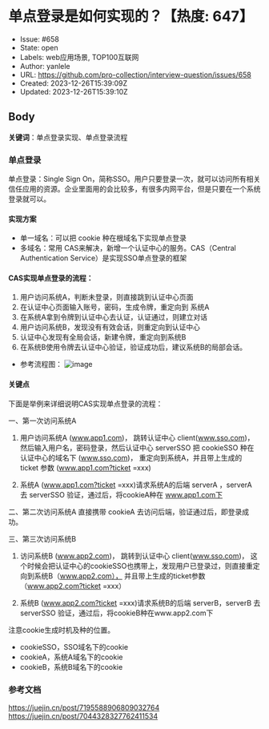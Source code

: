 # 单点登录是如何实现的？【热度: 647】

- Issue: #658
- State: open
- Labels: web应用场景, TOP100互联网
- Author: yanlele
- URL: https://github.com/pro-collection/interview-question/issues/658
- Created: 2023-12-26T15:39:09Z
- Updated: 2023-12-26T15:39:10Z

## Body

**关键词**：单点登录实现、单点登录流程

### 单点登录

单点登录：Single Sign On，简称SSO。用户只要登录一次，就可以访问所有相关信任应用的资源。企业里面用的会比较多，有很多内网平台，但是只要在一个系统登录就可以。

#### 实现方案

* 单一域名：可以把 cookie 种在根域名下实现单点登录
* 多域名：常用 CAS来解决，新增一个认证中心的服务。CAS（Central Authentication Service）是实现SSO单点登录的框架

#### CAS实现单点登录的流程：

1. 用户访问系统A，判断未登录，则直接跳到认证中心页面
2. 在认证中心页面输入账号，密码，生成令牌，重定向到 系统A
3. 在系统A拿到令牌到认证中心去认证，认证通过，则建立对话
4. 用户访问系统B，发现没有有效会话，则重定向到认证中心
5. 认证中心发现有全局会话，新建令牌，重定向到系统B
6. 在系统B使用令牌去认证中心验证，验证成功后，建议系统B的局部会话。


- 参考流程图：
![image](https://github.com/pro-collection/interview-question/assets/22188674/c258b9f1-e6b3-48a4-aa39-01b68b47bbde)


#### 关键点

下面是举例来详细说明CAS实现单点登录的流程：

一、第一次访问系统A

1. 用户访问系统A  (www.app1.com)， 跳转认证中心 client(www.sso.com)， 然后输入用户名，密码登录，然后认证中心 serverSSO 把  cookieSSO  种在认证中心的域名下 (www.sso.com)， 重定向到系统A，并且带上生成的 ticket 参数 (www.app1.com?ticket =xxx)

2. 系统A (www.app1.com?ticket =xxx)请求系统A的后端 serverA ，serverA 去 serverSSO 验证，通过后，将cookieA种在 www.app1.com下

二、第二次访问系统A 直接携带 cookieA 去访问后端，验证通过后，即登录成功。

三、第三次访问系统B

1. 访问系统B (www.app2.com)， 跳转到认证中心 client(www.sso.com)， 这个时候会把认证中心的cookieSSO也携带上，发现用户已登录过，则直接重定向到系统B（www.app2.com）， 并且带上生成的ticket参数（www.app2.com?ticket =xxx）
   
2. 系统B (www.app2.com?ticket =xxx)请求系统B的后端 serverB，serverB 去 serverSSO 验证，通过后，将cookieB种在www.app2.com下

注意cookie生成时机及种的位置。

* cookieSSO，SSO域名下的cookie
* cookieA，系统A域名下的cookie
* cookieB，系统B域名下的cookie


### 参考文档
https://juejin.cn/post/7195588906809032764
https://juejin.cn/post/7044328327762411534

